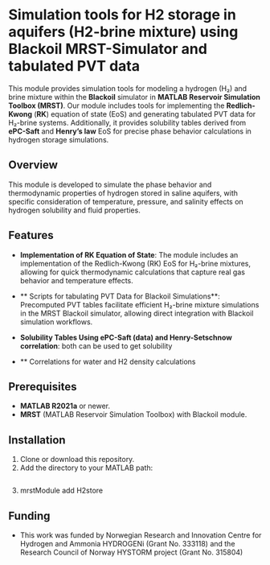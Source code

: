 # Simulation tools for H2 storage in aquifers (H2-brine mixture) using Blackoil MRST-Simulator and tabulated PVT data
This module provides simulation tools for modeling a hydrogen (H₂) and brine mixture within the **Blackoil** simulator in **MATLAB Reservoir Simulation Toolbox (MRST)**. 
Our module includes tools for implementing the **Redlich-Kwong** (**RK**) equation of state (EoS) and generating tabulated PVT data for H₂-brine systems. 
Additionally, it provides solubility tables derived from **ePC-Saft** and **Henry’s law** EoS for precise phase behavior calculations in hydrogen 
storage simulations.

## Overview

This module is developed to simulate the phase behavior and thermodynamic properties of hydrogen stored in saline aquifers, with specific consideration of temperature, pressure, and salinity effects on hydrogen solubility and fluid properties.

## Features

- **Implementation of RK Equation of State**: The module includes an implementation of the Redlich-Kwong (RK) EoS for H₂-brine mixtures, allowing for quick thermodynamic calculations that capture real gas behavior and temperature effects.

- ** Scripts for tabulating PVT Data for Blackoil Simulations**: Precomputed PVT tables facilitate efficient H₂-brine mixture simulations in the MRST Blackoil simulator, allowing direct integration with Blackoil simulation workflows.

- **Solubility Tables Using ePC-Saft (data) and Henry-Setschnow correlation**: both can be used to get solubility
- ** Correlations for water and H2 density calculations

## Prerequisites

- **MATLAB R2021a** or newer.
- **MRST** (MATLAB Reservoir Simulation Toolbox) with Blackoil module.

## Installation

1. Clone or download this repository.
2. Add the directory to your MATLAB path:
   ```matlab
3.   mrstModule add H2store
## Funding
- This work was funded by Norwegian Research and Innovation Centre for Hydrogen and Ammonia HYDROGENi (Grant No. 333118) and
the Research Council of Norway HYSTORM project (Grant No. 315804)
